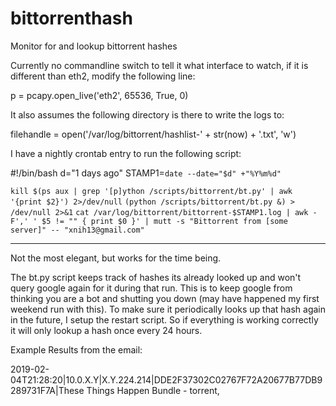 # bittorrenthash
Monitor for and lookup bittorrent hashes

Currently no commandline switch to tell it what interface to watch, if it is different than eth2, modify the following line:

p = pcapy.open_live('eth2', 65536, True, 0)

It also assumes the following directory is there to write the logs to:

filehandle = open('/var/log/bittorrent/hashlist-' + str(now) + '.txt', 'w')

I have a nightly crontab entry to run the following script:

#!/bin/bash
d="1 days ago"
STAMP1=`date --date="$d" +"%Y%m%d"`

`kill $(ps aux | grep '[p]ython /scripts/bittorrent/bt.py' | awk '{print $2}') 2>/dev/null`
`(python /scripts/bittorrent/bt.py &) > /dev/null 2>&1`
`cat /var/log/bittorrent/bittorrent-$STAMP1.log | awk -F',' ' $5 != "" { print $0 }' | mutt -s "Bittorrent from [some server]" -- "xnih13@gmail.com"`

---

Not the most elegant, but works for the time being.

The bt.py script keeps track of hashes its already looked up and won't query google again for it during that run.  This is to keep google from thinking you are a bot and shutting you down (may have happened my first weekend run with this).  To make sure it periodically looks up that hash again in the future, I setup the restart script.   So if everything is working correctly it will only lookup a hash once every 24 hours.

Example Results from the email:

2019-02-04T21:28:20|10.0.X.Y|X.Y.224.214|DDE2F37302C02767F72A20677B77DB9289731F7A|These Things Happen Bundle - torrent,

